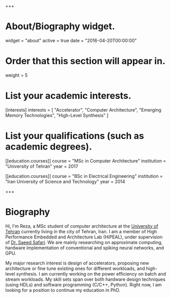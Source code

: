 +++
# About/Biography widget.
widget = "about"
active = true
date = "2016-04-20T00:00:00"

# Order that this section will appear in.
weight = 5

# List your academic interests.
[interests]
  interests = [
    "Accelerator",
    "Computer Architecture",
    "Emerging Memory Technologies",
    "High-Level Synthesis"
  ]

# List your qualifications (such as academic degrees).
[[education.courses]]
  course = "MSc in Computer Architecture"
  institution = "University of Tehran"
  year = 2017

[[education.courses]]
  course = "BSc in Electrical Engineering"
  institution = "Iran University of Science and Technology"
  year = 2014
 
+++

# Biography

Hi, I'm Reza, a MSc student of computer architecture at the [University of Tehran](http://ut.ac.ir/en) currently living in the city of Tehran, Iran. I am a member of High Performance Embedded and Architecture Lab (HiPEAL), under supervision of [Dr. Saeed Safari](http://ece.ut.ac.ir/en/~saeed). We are mainly researching on approximate computing, hardware implementation of conventional and spiking neural networks, and GPU. 

My major research interest is design of accelerators, proposing new architecture or fine tune existing ones for different workloads, and high-level synthesis. I am currently working on the power efficiency on batch and stream workloads. My skill sets span over both hardware design techniques (using HDLs) and software programming (C/C++, Python). Right now, I am looking for a position to continue my education in PhD.